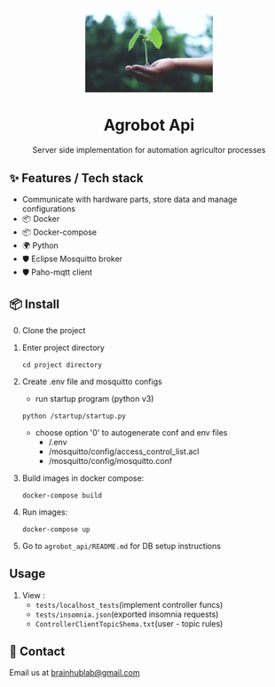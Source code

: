 <div align="center">
  <a>
    <img width="230" src="./images/plant.jpg">
  </a>
</div>
<div align="center">
  <h1>Agrobot Api</h1>
  <p>Server side implementation for automation agricultor processes </p>
  <!--
  optional images (remove <-- arrows and use this layout if you need)

  <p align="middle">
    <img height="160" src="./images/cbm.jpg">
    <img height="160" src="./images/earth.png">
    <img height="160" src="./images/nature.png">
  </p>
  -->
</div>

## ✨ Features / Tech stack
-   Communicate with hardware parts, store data and manage configurations
- 📦 Docker
- 📦 Docker-compose
- 🌍 Python
- 🛡 Eclipse Mosquitto broker
- 🛡 Paho-mqtt client

## 📦 Install
0. Clone the project
1. Enter project directory
    ```
    cd project directory
    ```
2. Create .env file and mosquitto configs
    - run startup program (python v3)
    ```
    python /startup/startup.py
    ```
    - choose option '0' to autogenerate conf and env files
      - /.env
      - /mosquitto/config/access_control_list.acl
      - /mosquitto/config/mosquitto.conf
      
3. Build images in docker compose:
    ```
    docker-compose build
    ```
4. Run images:
    ```
    docker-compose up
    ```
5. Go to `agrobot_api/README.md` for DB setup instructions

## Usage
1. View :
    - `tests/localhost_tests`(implement controller funcs)
    - `tests/insomnia.json`(exported insomnia requests)
    - `ControllerClientTopicShema.txt`(user - topic rules)

## 🤝 Contact

Email us at [brainhublab@gmail.com](mailto:brainhublab@gmail.com)
